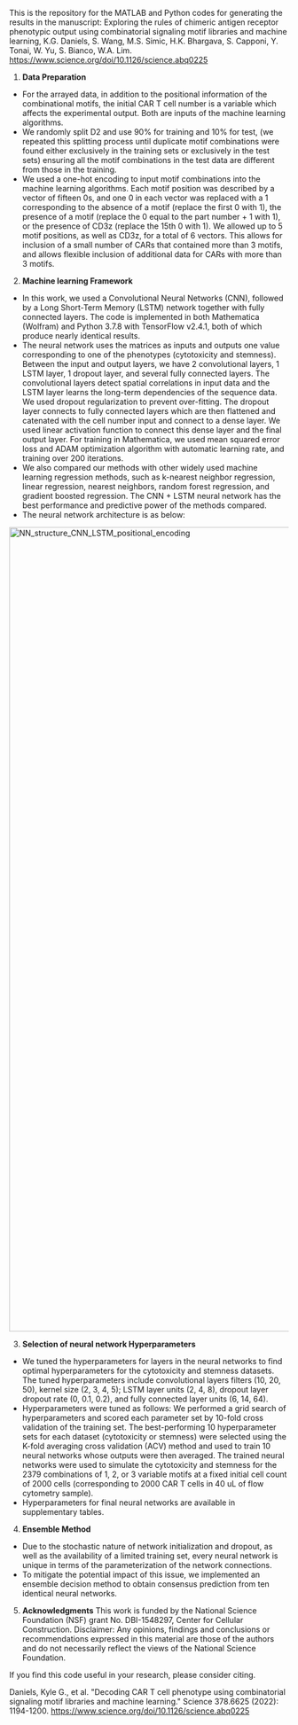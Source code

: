 This is the repository for the MATLAB and Python codes for generating the results in the manuscript: Exploring the rules of chimeric antigen receptor phenotypic output using combinatorial signaling motif libraries and machine learning, K.G. Daniels, S. Wang, M.S. Simic, H.K. Bhargava, S. Capponi, Y. Tonai, W. Yu, S. Bianco, W.A. Lim. https://www.science.org/doi/10.1126/science.abq0225

1. **Data Preparation**

- For the arrayed data, in addition to the positional information of the combinational motifs, the initial CAR T cell number is a variable which affects the experimental output. Both are inputs of the machine learning algorithms. 
- We randomly split D2 and use 90% for training and 10% for test, (we repeated this splitting process until duplicate motif combinations were found either exclusively in the training sets or exclusively in the test sets) ensuring all the motif combinations in the test data are different from those in the training.
- We used a one-hot encoding to input motif combinations into the machine learning algorithms. Each motif position was described by a vector of fifteen 0s, and one 0 in each vector was replaced with a 1 corresponding to the absence of a motif (replace the first 0 with 1), the presence of a motif (replace the 0 equal to the part number + 1 with 1), or the presence of CD3z (replace the 15th 0 with 1). We allowed up to 5 motif positions, as well as CD3z, for a total of 6 vectors. This allows for inclusion of a small number of CARs that contained more than 3 motifs, and allows flexible inclusion of additional data for CARs with more than 3 motifs.

2. **Machine learning Framework**

- In this work, we used a Convolutional Neural Networks (CNN), followed by a Long Short-Term Memory (LSTM) network together with fully connected layers. The code is implemented in both Mathematica (Wolfram) and Python 3.7.8 with TensorFlow v2.4.1, both of which produce nearly identical results. 
- The neural network uses the matrices as inputs and outputs one value corresponding to one of the phenotypes (cytotoxicity and stemness). Between the input and output layers, we have 2 convolutional layers, 1 LSTM layer, 1 dropout layer, and several fully connected layers. The convolutional layers detect spatial correlations in input data and the LSTM layer learns the long-term dependencies of the sequence data. We used dropout regularization to prevent over-fitting. The dropout layer connects to fully connected layers which are then flattened and catenated with the cell number input and connect to a dense layer. We used linear activation function to connect this dense layer and the final output layer. For training in Mathematica, we used mean squared error loss and ADAM optimization algorithm with automatic learning rate, and training over 200 iterations.
- We also compared our methods with other widely used machine learning regression methods, such as k-nearest neighbor regression, linear regression, nearest neighbors, random forest regression, and gradient boosted regression. The CNN + LSTM neural network has the best performance and predictive power of the methods compared.
- The neural network architecture is as below:
<img width="1452" alt="NN_structure_CNN_LSTM_positional_encoding" src="https://user-images.githubusercontent.com/15852893/176556088-407be43a-2f5e-4781-aaad-a93634524a58.png">


3. **Selection of neural network Hyperparameters**
- We tuned the hyperparameters for layers in the neural networks to find optimal hyperparameters for the cytotoxicity and stemness datasets. The tuned hyperparameters include convolutional layers filters (10, 20, 50), kernel size (2, 3, 4, 5); LSTM layer units (2, 4, 8), dropout layer dropout rate (0, 0.1, 0.2), and fully connected layer units (6, 14, 64). 
- Hyperparameters were tuned as follows: We performed a grid search of hyperparameters and scored each parameter set by 10-fold cross validation of the training set. The best-performing 10 hyperparameter sets for each dataset (cytotoxicity or stemness) were selected using the K-fold averaging cross validation (ACV) method and used to train 10 neural networks whose outputs were then averaged. The trained neural networks were used to simulate the cytotoxicity and stemness for the 2379 combinations of 1, 2, or 3 variable motifs at a fixed initial cell count of 2000 cells (corresponding to 2000 CAR T cells in 40 uL of flow cytometry sample).
- Hyperparameters for final neural networks are available in supplementary tables.

4. **Ensemble Method**
- Due to the stochastic nature of network initialization and dropout, as well as the availability of a limited training set, every neural network is unique in terms of the parameterization of the network connections. 
- To mitigate the potential impact of this issue, we implemented an ensemble decision method to obtain consensus prediction from ten identical neural networks.

5. **Acknowledgments**
This work is funded by the National Science Foundation (NSF) grant No. DBI-1548297, Center for Cellular Construction. Disclaimer: Any opinions, findings and conclusions or recommendations expressed in this material are those of the authors and do not necessarily reflect the views of the National Science Foundation.

If you find this code useful in your research, please consider citing.

Daniels, Kyle G., et al. "Decoding CAR T cell phenotype using combinatorial signaling motif libraries and machine learning." Science 378.6625 (2022): 1194-1200.
https://www.science.org/doi/10.1126/science.abq0225


